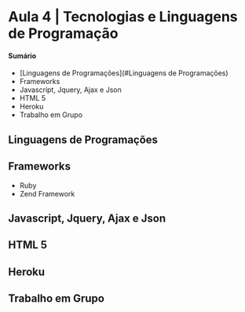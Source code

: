 # Aula 4 | Tecnologias e Linguagens de Programação

#### Sumário

- [Linguagens de Programações](#Linguagens de Programações)
- Frameworks
- Javascript, Jquery, Ajax e Json
- HTML 5
- Heroku
- Trabalho em Grupo


## Linguagens de Programações

## Frameworks

- Ruby
- Zend Framework

## Javascript, Jquery, Ajax e Json

## HTML 5

## Heroku

## Trabalho em Grupo

